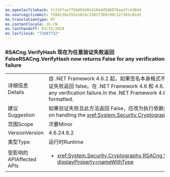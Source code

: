 ```yaml
---
ms.openlocfilehash: fc315faef750d93d914104dd568078aa3fc430d4
ms.sourcegitcommit: 7588136e355e10cbc2582f389c90c127363c02a5
ms.translationtype: HT
ms.contentlocale: zh-CN
ms.lasthandoff: 03/15/2020
ms.locfileid: "72887732"
---
```

### <a name="rsacngverifyhash-now-returns-false-for-any-verification-failure"></a><span data-ttu-id="9a252-101">RSACng.VerifyHash 现在为任意验证失败返回 False</span><span class="sxs-lookup"><span data-stu-id="9a252-101">RSACng.VerifyHash now returns False for any verification failure</span></span>

|   |   |
|---|---|
|<span data-ttu-id="9a252-102">详细信息</span><span class="sxs-lookup"><span data-stu-id="9a252-102">Details</span></span>|<span data-ttu-id="9a252-103">自 .NET Framework 4.6.2 起，如果签名本身格式不正确，则此方法返回 False  。</span><span class="sxs-lookup"><span data-stu-id="9a252-103">Starting with the .NET Framework 4.6.2, this method returns **False** if the signature itself is badly formatted.</span></span> <span data-ttu-id="9a252-104">现在为任意验证失败返回 false。在 .NET Framework 4.6 和 4.6.1 中，如果签名格式错误，则此方法引发 <xref:System.Security.Cryptography.CryptographicException?displayProperty=name>。</span><span class="sxs-lookup"><span data-stu-id="9a252-104">It now returns false for any verification failure.In the .NET Framework 4.6 and 4.6.1, the method throws a <xref:System.Security.Cryptography.CryptographicException?displayProperty=name> if the signature itself is badly formatted.</span></span>|
|<span data-ttu-id="9a252-105">建议</span><span class="sxs-lookup"><span data-stu-id="9a252-105">Suggestion</span></span>|<span data-ttu-id="9a252-106">如果验证失败且此方法返回 False，应改为执行依赖处理 <xref:System.Security.Cryptography.CryptographicException?displayProperty=name> 而实现执行的任意代码。</span><span class="sxs-lookup"><span data-stu-id="9a252-106">Any code whose execution depends on handling the <xref:System.Security.Cryptography.CryptographicException?displayProperty=name> should instead execute if validation fails and the method returns **False**.</span></span>|
|<span data-ttu-id="9a252-107">范围</span><span class="sxs-lookup"><span data-stu-id="9a252-107">Scope</span></span>|<span data-ttu-id="9a252-108">次要</span><span class="sxs-lookup"><span data-stu-id="9a252-108">Minor</span></span>|
|<span data-ttu-id="9a252-109">Version</span><span class="sxs-lookup"><span data-stu-id="9a252-109">Version</span></span>|<span data-ttu-id="9a252-110">4.6.2</span><span class="sxs-lookup"><span data-stu-id="9a252-110">4.6.2</span></span>|
|<span data-ttu-id="9a252-111">类型</span><span class="sxs-lookup"><span data-stu-id="9a252-111">Type</span></span>|<span data-ttu-id="9a252-112">运行时</span><span class="sxs-lookup"><span data-stu-id="9a252-112">Runtime</span></span>|
|<span data-ttu-id="9a252-113">受影响的 API</span><span class="sxs-lookup"><span data-stu-id="9a252-113">Affected APIs</span></span>|<ul><li><xref:System.Security.Cryptography.RSACng.VerifyHash(System.Byte[],System.Byte[],System.Security.Cryptography.HashAlgorithmName,System.Security.Cryptography.RSASignaturePadding)?displayProperty=nameWithType></li></ul>|

